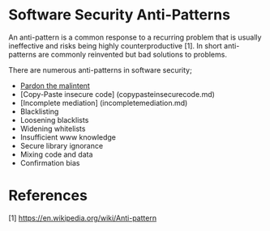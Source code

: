 # Software Security Anti-Patterns
An anti-pattern is a common response to a recurring problem that is usually ineffective and risks being highly counterproductive [1]. In short anti-patterns are commonly reinvented but bad solutions to problems.

There are numerous anti-patterns in software security;

- [Pardon the malintent](pardonthemalintent.md)
- [Copy-Paste insecure code] (copypasteinsecurecode.md)
- [Incomplete mediation] (incompletemediation.md)
- Blacklisting
- Loosening blacklists
- Widening whitelists
- Insufficient www knowledge
- Secure library ignorance
- Mixing code and data
- Confirmation bias

# References

[1] https://en.wikipedia.org/wiki/Anti-pattern
